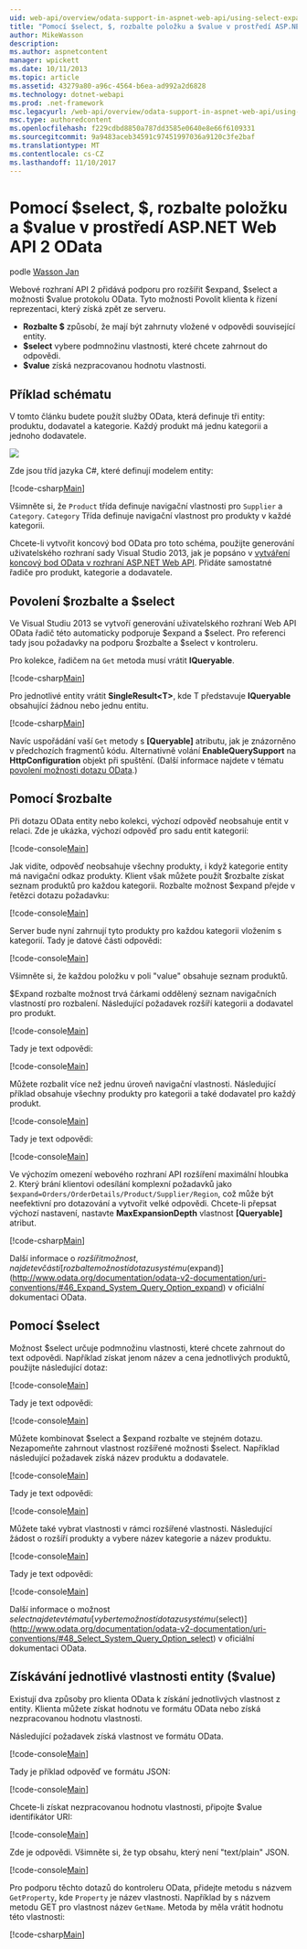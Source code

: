 ```yaml
---
uid: web-api/overview/odata-support-in-aspnet-web-api/using-select-expand-and-value
title: "Pomocí $select, $, rozbalte položku a $value v prostředí ASP.NET Web API 2 OData | Microsoft Docs"
author: MikeWasson
description: 
ms.author: aspnetcontent
manager: wpickett
ms.date: 10/11/2013
ms.topic: article
ms.assetid: 43279a80-a96c-4564-b6ea-ad992a2d6828
ms.technology: dotnet-webapi
ms.prod: .net-framework
msc.legacyurl: /web-api/overview/odata-support-in-aspnet-web-api/using-select-expand-and-value
msc.type: authoredcontent
ms.openlocfilehash: f229cdbd8850a787dd3585e0640e8e66f6109331
ms.sourcegitcommit: 9a9483aceb34591c97451997036a9120c3fe2baf
ms.translationtype: MT
ms.contentlocale: cs-CZ
ms.lasthandoff: 11/10/2017
---
```

<a name="using-select-expand-and-value-in-aspnet-web-api-2-odata"></a>Pomocí $select, $, rozbalte položku a $value v prostředí ASP.NET Web API 2 OData
====================
podle [Wasson Jan](https://github.com/MikeWasson)

Webové rozhraní API 2 přidává podporu pro rozšířit $expand, $select a možnosti $value protokolu OData. Tyto možnosti Povolit klienta k řízení reprezentaci, který získá zpět ze serveru.

- **Rozbalte $** způsobí, že mají být zahrnuty vložené v odpovědi související entity.
- **$select** vybere podmnožinu vlastnosti, které chcete zahrnout do odpovědi.
- **$value** získá nezpracovanou hodnotu vlastnosti.

## <a name="example-schema"></a>Příklad schématu

V tomto článku budete použít služby OData, která definuje tři entity: produktu, dodavatel a kategorie. Každý produkt má jednu kategorii a jednoho dodavatele.

![](using-select-expand-and-value/_static/image1.png)

Zde jsou tříd jazyka C#, které definují modelem entity:

[!code-csharp[Main](using-select-expand-and-value/samples/sample1.cs)]

Všimněte si, že `Product` třída definuje navigační vlastnosti pro `Supplier` a `Category`. `Category` Třída definuje navigační vlastnost pro produkty v každé kategorii.

Chcete-li vytvořit koncový bod OData pro toto schéma, použijte generování uživatelského rozhraní sady Visual Studio 2013, jak je popsáno v [vytváření koncový bod OData v rozhraní ASP.NET Web API](odata-v3/creating-an-odata-endpoint.md). Přidáte samostatné řadiče pro produkt, kategorie a dodavatele.

## <a name="enabling-expand-and-select"></a>Povolení $rozbalte a $select

Ve Visual Studiu 2013 se vytvoří generování uživatelského rozhraní Web API OData řadič této automaticky podporuje $expand a $select. Pro referenci tady jsou požadavky na podporu $rozbalte a $select v kontroleru.

Pro kolekce, řadičem na `Get` metoda musí vrátit **IQueryable**.

[!code-csharp[Main](using-select-expand-and-value/samples/sample2.cs)]

Pro jednotlivé entity vrátit **SingleResult&lt;T&gt;**, kde T představuje **IQueryable** obsahující žádnou nebo jednu entitu.

[!code-csharp[Main](using-select-expand-and-value/samples/sample3.cs)]

Navíc uspořádání vaší `Get` metody s **[Queryable]** atributu, jak je znázorněno v předchozích fragmentů kódu. Alternativně volání **EnableQuerySupport** na **HttpConfiguration** objekt při spuštění. (Další informace najdete v tématu [povolení možnosti dotazu OData](supporting-odata-query-options.md#enable).)

## <a name="using-expand"></a>Pomocí $rozbalte

Při dotazu OData entity nebo kolekci, výchozí odpověď neobsahuje entit v relaci. Zde je ukázka, výchozí odpověď pro sadu entit kategorií:

[!code-console[Main](using-select-expand-and-value/samples/sample4.cmd)]

Jak vidíte, odpověď neobsahuje všechny produkty, i když kategorie entity má navigační odkaz produkty. Klient však můžete použít $rozbalte získat seznam produktů pro každou kategorii. Rozbalte možnost $expand přejde v řetězci dotazu požadavku:

[!code-console[Main](using-select-expand-and-value/samples/sample5.cmd)]

Server bude nyní zahrnují tyto produkty pro každou kategorii vložením s kategorií. Tady je datové části odpovědi:

[!code-console[Main](using-select-expand-and-value/samples/sample6.cmd)]

Všimněte si, že každou položku v poli "value" obsahuje seznam produktů.

$Expand rozbalte možnost trvá čárkami oddělený seznam navigačních vlastností pro rozbalení. Následující požadavek rozšíří kategorii a dodavatel pro produkt.

[!code-console[Main](using-select-expand-and-value/samples/sample7.cmd)]

Tady je text odpovědi:

[!code-console[Main](using-select-expand-and-value/samples/sample8.cmd)]

Můžete rozbalit více než jednu úroveň navigační vlastnosti. Následující příklad obsahuje všechny produkty pro kategorii a také dodavatel pro každý produkt.

[!code-console[Main](using-select-expand-and-value/samples/sample9.cmd)]

Tady je text odpovědi:

[!code-console[Main](using-select-expand-and-value/samples/sample10.cmd)]

Ve výchozím omezení webového rozhraní API rozšíření maximální hloubka 2. Který brání klientovi odesílání komplexní požadavků jako `$expand=Orders/OrderDetails/Product/Supplier/Region`, což může být neefektivní pro dotazování a vytvořit velké odpovědi. Chcete-li přepsat výchozí nastavení, nastavte **MaxExpansionDepth** vlastnost **[Queryable]** atribut.

[!code-csharp[Main](using-select-expand-and-value/samples/sample11.cs)]

Další informace o $rozšířit možnost, najdete v části [rozbalte možností dotazu systému ($expand)](http://www.odata.org/documentation/odata-v2-documentation/uri-conventions/#46_Expand_System_Query_Option_expand) v oficiální dokumentaci OData.

## <a name="using-select"></a>Pomocí $select

Možnost $select určuje podmnožinu vlastnosti, které chcete zahrnout do text odpovědi. Například získat jenom název a cena jednotlivých produktů, použijte následující dotaz:

[!code-console[Main](using-select-expand-and-value/samples/sample12.cmd)]

Tady je text odpovědi:

[!code-console[Main](using-select-expand-and-value/samples/sample13.cmd)]

Můžete kombinovat $select a $expand rozbalte ve stejném dotazu. Nezapomeňte zahrnout vlastnost rozšířené možnosti $select. Například následující požadavek získá název produktu a dodavatele.

[!code-console[Main](using-select-expand-and-value/samples/sample14.cmd)]

Tady je text odpovědi:

[!code-console[Main](using-select-expand-and-value/samples/sample15.cmd)]

Můžete také vybrat vlastnosti v rámci rozšířené vlastnosti. Následující žádost o rozšíří produkty a vybere název kategorie a název produktu.

[!code-console[Main](using-select-expand-and-value/samples/sample16.cmd)]

Tady je text odpovědi:

[!code-console[Main](using-select-expand-and-value/samples/sample17.cmd)]

Další informace o možnost $select najdete v tématu [vyberte možností dotazu systému ($select)](http://www.odata.org/documentation/odata-v2-documentation/uri-conventions/#48_Select_System_Query_Option_select) v oficiální dokumentaci OData.

## <a name="getting-individual-properties-of-an-entity-value"></a>Získávání jednotlivé vlastnosti entity ($value)

Existují dva způsoby pro klienta OData k získání jednotlivých vlastnost z entity. Klienta můžete získat hodnotu ve formátu OData nebo získá nezpracovanou hodnotu vlastnosti.

Následující požadavek získá vlastnost ve formátu OData.

[!code-console[Main](using-select-expand-and-value/samples/sample18.cmd)]

Tady je příklad odpověď ve formátu JSON:

[!code-console[Main](using-select-expand-and-value/samples/sample19.cmd)]

Chcete-li získat nezpracovanou hodnotu vlastnosti, připojte $value identifikátor URI:

[!code-console[Main](using-select-expand-and-value/samples/sample20.cmd)]

Zde je odpovědi. Všimněte si, že typ obsahu, který není "text/plain" JSON.

[!code-console[Main](using-select-expand-and-value/samples/sample21.cmd)]

Pro podporu těchto dotazů do kontroleru OData, přidejte metodu s názvem `GetProperty`, kde `Property` je název vlastnosti. Například by s názvem metodu GET pro vlastnost název `GetName`. Metoda by měla vrátit hodnotu této vlastnosti:

[!code-csharp[Main](using-select-expand-and-value/samples/sample22.cs)]
